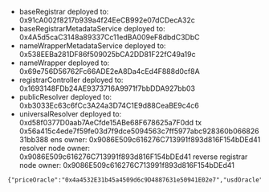 - baseRegistrar deployed to: 0x91cA002f8217b939a4f24EeCB992e07dCDecA32c
- baseRegistrarMetadataService deployed to: 0x4A5d5caC3148a89337Cc11edBA009eF8dbdC3DbC
- nameWrapperMetadataService deployed to: 0x538EEBa281DF86f509025bCA2DD81F22fC49a19c
- nameWrapper deployed to: 0x69e756D56762Fc66ADE2eA8Da4cEd4F888d0cf8A
- registrarController deployed to: 0x1693148FDb24AE9373716A9971f7bbDDA927bb03
- publicResolver deployed to: 0xb3033Ec63c6fCc3A24a3D74C1E9d88CeaBE9c4c6
- universalResolver deployed to: 0xd58f0377D0aab7AeCfde15ABe68F678625a7F0dd
tx 0x56a415c4ede7f59fe03d7f9dce5094563c7ff5977abc928360b06682631bb388
ens owner: 0x9086E509c616276C713991f893d816F154bDEd41
resolver node owner: 0x9086E509c616276C713991f893d816F154bDEd41
reverse registrar node owner: 0x9086E509c616276C713991f893d816F154bDEd41

```
{"priceOracle":"0x4a4532E31b45a4509d6c9D4887631e50941E02e7","usdOracle":"0xE0D711a9D8697981855c0A40775D634a5Dfe6f9b","OracleDeployer":"0xbb57f27A8D9f82bCbB158Bc7470F613Ea4CB7613","ENSDeployer":"0x96470EfcCA14E876Aba8495db1880f2EDdd01995","ENSRegistry":"0xA1494298A8704538eeF2cBA3EEb13eF750F50a09","BaseRegistrarMetadataService":"0x4A5d5caC3148a89337Cc11edBA009eF8dbdC3DbC","BaseRegistrarImplementation":"0x91cA002f8217b939a4f24EeCB992e07dCDecA32c","FIFSRegistrar":"0xFB1d9789Fe0855009c53E7Ea39047E5B9f803F2f","ReverseRegistrar":"0x86B47826fbB2B9f9Ee3D96918C67Bf83AB099424","MetadataService":"0x538EEBa281DF86f509025bCA2DD81F22fC49a19c","NameWrapper":"0x69e756D56762Fc66ADE2eA8Da4cEd4F888d0cf8A","ETHRegistrarController":"0x1693148FDb24AE9373716A9971f7bbDDA927bb03","PublicResolver":"0xb3033Ec63c6fCc3A24a3D74C1E9d88CeaBE9c4c6","UniversalResolver":"0xd58f0377D0aab7AeCfde15ABe68F678625a7F0dd","Multicall":"0x58583fc399BF07708a8f8A8ED3ed49f64E8Ee06C"}
```
